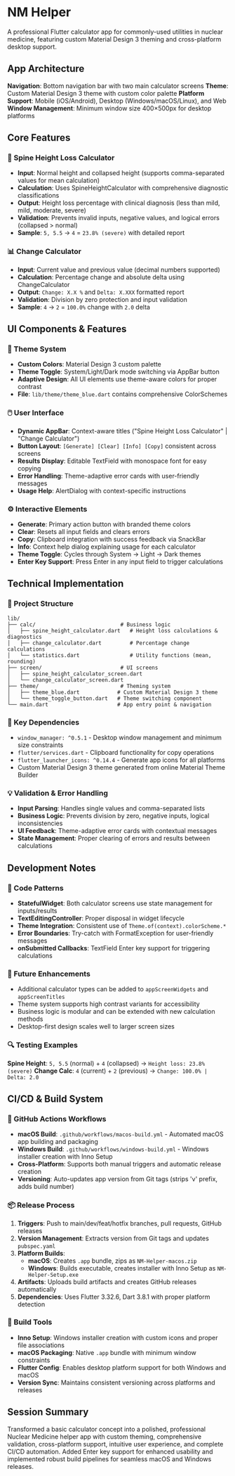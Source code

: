 # NM Helper

A professional Flutter calculator app for commonly-used utilities in nuclear medicine, featuring custom Material Design 3 theming and cross-platform desktop support.

## App Architecture

**Navigation**: Bottom navigation bar with two main calculator screens
**Theme**: Custom Material Design 3 theme with custom color palette
**Platform Support**: Mobile (iOS/Android), Desktop (Windows/macOS/Linux), and Web
**Window Management**: Minimum window size 400×500px for desktop platforms

## Core Features

### 🔢 Spine Height Loss Calculator
- **Input**: Normal height and collapsed height (supports comma-separated values for mean calculation)
- **Calculation**: Uses SpineHeightCalculator with comprehensive diagnostic classifications
- **Output**: Height loss percentage with clinical diagnosis (less than mild, mild, moderate, severe)
- **Validation**: Prevents invalid inputs, negative values, and logical errors (collapsed > normal)
- **Sample**: `5, 5.5` → `4` = `23.8% (severe)` with detailed report

### 📊 Change Calculator  
- **Input**: Current value and previous value (decimal numbers supported)
- **Calculation**: Percentage change and absolute delta using ChangeCalculator
- **Output**: `Change: X.X %` and `Delta: X.XXX` formatted report
- **Validation**: Division by zero protection and input validation
- **Sample**: `4` → `2` = `100.0%` change with `2.0` delta

## UI Components & Features

### 🎨 Theme System
- **Custom Colors**: Material Design 3 custom palette
- **Theme Toggle**: System/Light/Dark mode switching via AppBar button
- **Adaptive Design**: All UI elements use theme-aware colors for proper contrast
- **File**: `lib/theme/theme_blue.dart` contains comprehensive ColorSchemes

### 🖱️ User Interface
- **Dynamic AppBar**: Context-aware titles ("Spine Height Loss Calculator" | "Change Calculator")
- **Button Layout**: `[Generate] [Clear] [Info] [Copy]` consistent across screens
- **Results Display**: Editable TextField with monospace font for easy copying
- **Error Handling**: Theme-adaptive error cards with user-friendly messages
- **Usage Help**: AlertDialog with context-specific instructions

### ⚙️ Interactive Elements
- **Generate**: Primary action button with branded theme colors
- **Clear**: Resets all input fields and clears errors
- **Copy**: Clipboard integration with success feedback via SnackBar
- **Info**: Context help dialog explaining usage for each calculator
- **Theme Toggle**: Cycles through System → Light → Dark themes
- **Enter Key Support**: Press Enter in any input field to trigger calculations

## Technical Implementation

### 📁 Project Structure
```
lib/
├── calc/                           # Business logic
│   ├── spine_height_calculator.dart   # Height loss calculations & diagnostics
│   ├── change_calculator.dart         # Percentage change calculations  
│   └── statistics.dart                # Utility functions (mean, rounding)
├── screen/                         # UI screens
│   ├── spine_height_calculator_screen.dart
│   └── change_calculator_screen.dart
├── theme/                          # Theming system
│   ├── theme_blue.dart            # Custom Material Design 3 theme
│   └── theme_toggle_button.dart   # Theme switching component
└── main.dart                      # App entry point & navigation
```

### 🔧 Key Dependencies
- `window_manager: ^0.5.1` - Desktop window management and minimum size constraints
- `flutter/services.dart` - Clipboard functionality for copy operations
- `flutter_launcher_icons: ^0.14.4` - Generate app icons for all platforms
- Custom Material Design 3 theme generated from online Material Theme Builder

### 💡 Validation & Error Handling
- **Input Parsing**: Handles single values and comma-separated lists
- **Business Logic**: Prevents division by zero, negative inputs, logical inconsistencies
- **UI Feedback**: Theme-adaptive error cards with contextual messages
- **State Management**: Proper clearing of errors and results between calculations

## Development Notes

### 🎯 Code Patterns
- **StatefulWidget**: Both calculator screens use state management for inputs/results
- **TextEditingController**: Proper disposal in widget lifecycle
- **Theme Integration**: Consistent use of `Theme.of(context).colorScheme.*`
- **Error Boundaries**: Try-catch with FormatException for user-friendly messages
- **onSubmitted Callbacks**: TextField Enter key support for triggering calculations

### 🚀 Future Enhancements
- Additional calculator types can be added to `appScreenWidgets` and `appScreenTitles`
- Theme system supports high contrast variants for accessibility
- Business logic is modular and can be extended with new calculation methods
- Desktop-first design scales well to larger screen sizes

### 🔍 Testing Examples
**Spine Height**: `5, 5.5` (normal) + `4` (collapsed) → `Height loss: 23.8% (severe)`
**Change Calc**: `4` (current) + `2` (previous) → `Change: 100.0% | Delta: 2.0`

## CI/CD & Build System

### 🚀 GitHub Actions Workflows
- **macOS Build**: `.github/workflows/macos-build.yml` - Automated macOS app building and packaging
- **Windows Build**: `.github/workflows/windows-build.yml` - Windows installer creation with Inno Setup
- **Cross-Platform**: Supports both manual triggers and automatic release creation
- **Versioning**: Auto-updates app version from Git tags (strips 'v' prefix, adds build number)

### 📦 Release Process
1. **Triggers**: Push to main/dev/feat/hotfix branches, pull requests, GitHub releases
2. **Version Management**: Extracts version from Git tags and updates `pubspec.yaml`
3. **Platform Builds**: 
   - **macOS**: Creates `.app` bundle, zips as `NM-Helper-macos.zip`
   - **Windows**: Builds executable, creates installer with Inno Setup as `NM-Helper-Setup.exe`
4. **Artifacts**: Uploads build artifacts and creates GitHub releases automatically
5. **Dependencies**: Uses Flutter 3.32.6, Dart 3.8.1 with proper platform detection

### 🔧 Build Tools
- **Inno Setup**: Windows installer creation with custom icons and proper file associations
- **macOS Packaging**: Native `.app` bundle with minimum window constraints
- **Flutter Config**: Enables desktop platform support for both Windows and macOS
- **Version Sync**: Maintains consistent versioning across platforms and releases

## Session Summary
Transformed a basic calculator concept into a polished, professional Nuclear Medicine helper app with custom theming, comprehensive validation, cross-platform support, intuitive user experience, and complete CI/CD automation. Added Enter key support for enhanced usability and implemented robust build pipelines for seamless macOS and Windows releases.